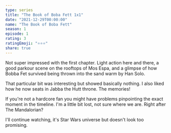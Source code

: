 ```yaml
---
type: series
title: "The Book of Boba Fett 1x1"
date: "2021-12-29T00:00:00"
name: "The Book of Boba Fett"
season: 1
episode: 1
rating: 3
ratingEmoji: "⭐️⭐️⭐️"
share: true
---
```


Not super impressed with the first chapter. Light action here and there, a good parkour scene on the rooftops of Mos Espa, and a glimpse of how Bobba Fet survived being thrown into the sand warm by Han Solo.

That particular bit was interesting but showed basically nothing. I also liked how he now seats in Jabba the Hutt throne. The memories!

If you're not a hardcore fan you might have problems pinpointing the exact moment in the timeline. I'm a little bit lost, not sure where we are. Right after The Mandalorian?

I'll continue watching, it's Star Wars universe but doesn't look too promising.
